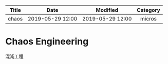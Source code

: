 | Title                | Date             | Modified         | Category          |
|:--------------------:|:----------------:|:----------------:|:-----------------:|
| chaos              | 2019-05-29 12:00 | 2019-05-29 12:00 | micros            |



# Chaos Engineering




混沌工程

